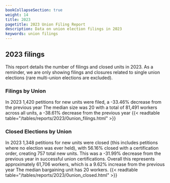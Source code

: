 ```yaml
---
bookCollapseSection: true
weight: 14
title: 2023
pagetitle: 2023 Union Filing Report
description: Data on union election filings in 2023
keywords: union filings
---
```


## 2023 filings

This report details the number of filings and closed units in 2023. As a reminder, we are only showing filings and closures related to single union elections (rare multi-union elections are excluded).

### Filings by Union
In 2023 1,420 petitions for new units were filed, a -33.46% decrease from the previous year The median size was 20 with a total of 81,491 workers across all units, a -38.61% decrease from the previous year
{{< readtable table="/tables/reports/2023/0union_filings.html" >}}

### Closed Elections by Union
In 2023 1,348 petitions for new units were closed (this includes petitions where no election was ever held), with 56.16% closed with a certification order, creating 757 total new units. This was a -31.99% decrease from the previous year in successful union certifications. Overall this represents approximately 61,706 workers, which is a 9.62% increase from the previous year The median bargaining unit has 20 workers.
{{< readtable table="/tables/reports/2023/0union_closed.html" >}}
